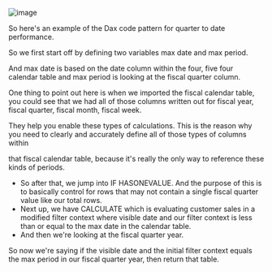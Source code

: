 ![image](https://github.com/liubovkyry/DAX/assets/118057504/d0563543-3172-424a-903d-641859b403e9)

So here's an example of the Dax code pattern for quarter to date performance.

So we first start off by defining two variables max date and max period.

And max date is based on the date column within the four, five four calendar table and max period is looking at the fiscal quarter column.

One thing to point out here is when we imported the fiscal calendar table, you could see that we had all of those columns written out for fiscal year, fiscal quarter, fiscal month, fiscal week. 

They help you enable these types of calculations. This is the reason why you need to clearly and accurately define all of those types of columns within

that fiscal calendar table, because it's really the only way to reference these kinds of periods.

 - So after that, we jump into IF HASONEVALUE. And the purpose of this is to basically control for rows that may not contain a single fiscal quarter value like our total rows.
 - Next up, we have CALCULATE which is evaluating customer sales in a modified filter context where visible date and our filter context is less than or equal to the max date in the calendar table.
 - And then we're looking at the fiscal quarter year.

So now we're saying if the visible date and the initial filter context equals the max period in our fiscal quarter year, then return that table.
